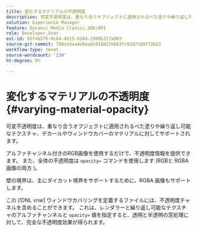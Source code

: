 ```yaml
---
title: 変化するマテリアルの不透明度
description: 可変不透明度は、重なり合うオブジェクトに適用されるべた塗りや繰り返し可能なテクスチャ、デカールやウィンドウカバーのマテリアルに対してサポートされます。
solution: Experience Manager
feature: Dynamic Media Classic,SDK/API
role: Developer,User
exl-id: 65f4b578-0c64-4515-8184-2908b317a983
source-git-commit: 790ce3aa4e9aadc019d17e663fc93d7c69772b23
workflow-type: tm+mt
source-wordcount: '134'
ht-degree: 0%

---
```


# 変化するマテリアルの不透明度{#varying-material-opacity}

可変不透明度は、重なり合うオブジェクトに適用されるべた塗りや繰り返し可能なテクスチャ、デカールやウィンドウカバーのマテリアルに対してサポートされます。

アルファチャンネル付きのRGB画像を使用するだけで、不透明度情報を提供できます。 また、全体の不透明度は `opacity=` コマンドを使用します (RGBと RGBA 画像の両方 )。

壁の境界は、主にダイカット境界をサポートするために、RGBA 画像もサポートします。

この [!DNL vnw] ウィンドウカバリングを定義するファイルには、不透明度チャネルを含めることができます。 これは、レンダラーと繰り返し可能なテクスチャのアルファチャンネルと `opacity=` 値を指定すると、透明と半透明の窓処理に対して、完全な不透明度効果が得られます。
